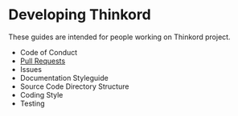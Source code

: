 # Developing Thinkord
These guides are intended for people working on Thinkord project.

- Code of Conduct
- [Pull Requests](pull-requests.md)
- Issues
- Documentation Styleguide
- Source Code Directory Structure
- Coding Style
- Testing